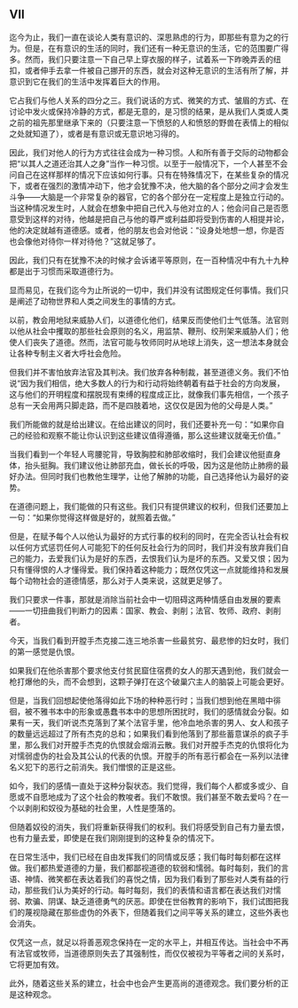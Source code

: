 ## VII

迄今为止，我们一直在谈论人类有意识的、深思熟虑的行为，即那些有意为之的行为。但是，在有意识的生活的同时，我们还有一种无意识的生活，它的范围要广得多。然而，我们只要注意一下自己早上穿衣服的样子，试着系一下昨晚弄丢的纽扣，或者伸手去拿一件被自己挪开的东西，就会对这种无意识的生活有所了解，并意识到它在我们的生活中发挥着巨大的作用。

它占我们与他人关系的四分之三。我们说话的方式、微笑的方式、皱眉的方式、在讨论中发火或保持冷静的方式，都是无意的，是习惯的结果，是从我们人类或人类之前的祖先那里继承下来的（只要注意一下愤怒的人和愤怒的野兽在表情上的相似之处就知道了），或者是有意识或无意识地习得的。

因此，我们对他人的行为方式往往会成为一种习惯。人和所有善于交际的动物都会把“以其人之道还治其人之身”当作一种习惯。以至于一般情况下，一个人甚至不会问自己在这样那样的情况下应该如何行事。只有在特殊情况下，在某些复杂的情况下，或者在强烈的激情冲动下，他才会犹豫不决，他大脑的各个部分之间才会发生斗争——大脑是一个非常复杂的器官，它的各个部分在一定程度上是独立行动的。当这种情况发生时，人就会在想象中把自己代入与他对立的人；他会问自己是否愿意受到这样的对待，他越是把自己与他的尊严或利益即将受到伤害的人相提并论，他的决定就越有道德感。或者，他的朋友也会对他说：“设身处地想一想，你是否也会像他对待你一样对待他？”这就足够了。

因此，我们只有在犹豫不决的时候才会诉诸平等原则，在一百种情况中有九十九种都是出于习惯而采取道德行为。

显而易见，在我们迄今为止所说的一切中，我们并没有试图规定任何事情。我们只是阐述了动物世界和人类之间发生的事情的方式。

以前，教会用地狱来威胁人们，以道德化他们，结果反而使他们士气低落。法官则以他从社会中攫取的那些社会原则的名义，用监禁、鞭刑、绞刑架来威胁人们；他使人们丧失了道德。然而，法官可能与牧师同时从地球上消失，这一想法本身就会让各种专制主义者大呼社会危险。

但我们并不害怕放弃法官及其判决。我们放弃各种制裁，甚至道德义务。我们不怕说“因为我们相信，绝大多数人的行为和行动将始终朝着有益于社会的方向发展，这与他们的开明程度和摆脱现有束缚的程度成正比，就像我们事先相信，一个孩子总有一天会用两只脚走路，而不是四肢着地，这仅仅是因为他的父母是人类。”

我们所能做的就是给出建议。在给出建议的同时，我们还要补充一句：“如果你自己的经验和观察不能让你认识到这些建议值得遵循，那么这些建议就毫无价值。”

当我们看到一个年轻人弯腰驼背，导致胸腔和肺部收缩时，我们会建议他挺直身体，抬头挺胸。我们建议他让肺部充血，做长长的呼吸，因为这是他防止肺痨的最好办法。但同时我们也教他生理学，让他了解肺的功能，自己选择他认为最好的姿势。

在道德问题上，我们能做的只有这些。我们只有提供建议的权利，但我们还要加上一句：“如果你觉得这样做是好的，就照着去做。”

但是，在赋予每个人以他认为最好的方式行事的权利的同时，在完全否认社会有权以任何方式惩罚任何人可能犯下的任何反社会行为的同时，我们并没有放弃我们自己的能力，去爱我们认为是好的东西，去恨我们认为是坏的东西。又爱又恨；因为只有懂得恨的人才懂得爱。我们保持着这种能力；既然仅凭这一点就能维持和发展每个动物社会的道德情感，那么对于人类来说，这就更足够了。

我们只要求一件事，那就是消除当前社会中一切阻碍这两种情感自由发展的要素——一切扭曲我们判断力的因素：国家、教会、剥削；法官、牧师、政府、剥削者。

今天，当我们看到开膛手杰克接二连三地杀害一些最贫穷、最悲惨的妇女时，我们的第一感觉是仇恨。

如果我们在他杀害那个要求他支付贫民窟住宿费的女人的那天遇到他，我们就会一枪打爆他的头，而不会想到，这颗子弹打在这个破巢穴主人的脑袋上可能会更好。

但是，当我们回想起使他落得如此下场的种种恶行时；当我们想到他在黑暗中徘徊，被不雅书本中的形象或愚蠢书本中的思想所困扰时，我们的感情就会分裂。如果有一天，我们听说杰克落到了某个法官手里，他冷血地杀害的男人、女人和孩子的数量远远超过了所有杰克的总和；如果我们看到他落到了那些蓄意谋杀的疯子手里，那么我们对开膛手杰克的仇恨就会烟消云散。我们对开膛手杰克的仇恨将化为对懦弱虚伪的社会及其公认的代表的仇恨。开膛手的所有恶行都会在一系列以法律名义犯下的恶行之前消失。我们憎恨的正是这些。

如今，我们的感情一直处于这种分裂状态。我们觉得，我们每个人都或多或少、自愿或不自愿地成为了这个社会的教唆者。我们不敢恨。我们甚至不敢去爱吗？在一个以剥削和奴役为基础的社会里，人性是堕落的。

但随着奴役的消失，我们将重新获得我们的权利。我们将感受到自己有力量去恨，也有力量去爱，即使是在我们刚刚提到的这种复杂的情况下。

在日常生活中，我们已经在自由发挥我们的同情或反感；我们每时每刻都在这样做。我们都热爱道德的力量，我们都鄙视道德的软弱和懦弱。每时每刻，我们的言语、神情、微笑都在表达着我们的喜悦之情，因为我们看到了那些对人类有益的行动，那些我们认为美好的行动。每时每刻，我们的表情和语言都在表达我们对懦弱、欺骗、阴谋、缺乏道德勇气的厌恶。即使在世俗教育的影响下，我们试图把我们的蔑视隐藏在那些虚伪的外表下，但随着我们之间平等关系的建立，这些外表也会消失。

仅凭这一点，就足以将善恶观念保持在一定的水平上，并相互传达。当社会中不再有法官或牧师，当道德原则失去了其强制性，而仅仅被视为平等者之间的关系时，它将更加有效。

此外，随着这些关系的建立，社会中也会产生更高尚的道德观念。我们要分析的正是这种观念。

